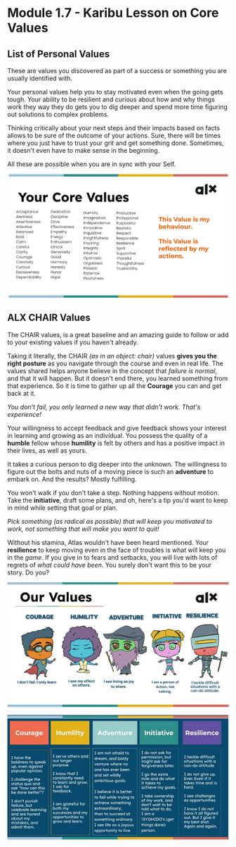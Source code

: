 # Module 1.7 - Karibu Lesson on Core Values

## List of Personal Values

These are values you discovered as part of a success or something you are usually identified with.

Your personal values help you to stay motivated even when the going gets tough. Your ability to be resilient and curious about how and why things work they way they do gets you to dig deeper and spend more time figuring out solutions to complex problems.

Thinking critically about your next steps and their impacts based on facts allows to be sure of the outcome of your actions. Sure, there will be times where you just have to trust your grit and get something done. Sometimes, it doesn't even have to make sense in the beginning.

All these are possible when you are in sync with your Self.

![List of Personal Values](screenshots/list-of-core-values.png)

## ALX CHAIR Values

The CHAIR values, is a great baseline and an amazing guide to follow or add to your existing values if you haven't already.

Taking it literally, the CHAIR *(as in an object: chair)* values **gives you the right posture** as you navigate through the course and even in real life. The values shared helps anyone believe in the concept that *failure is normal*, and that it will happen. But it doesn't end there, you learned something from that experience. So it is time to gather up all the **Courage** you can and get back at it.

*You don't fail, you only learned a new way that didn't work. That's experience!*

Your willingness to accept feedback and give feedback shows your interest in learning and growing as an individual. You possess the quality of a **humble** fellow whose **humility** is felt by others and has a positive impact in their lives, as well as yours.

It takes a curious person to dig deeper into the unknown. The willingness to figure out the bolts and nuts of a moving piece is such an **adventure** to embark on. And the results? Mostly fulfilling.

You won't walk if you don't take a step. Nothing happens without motion. Take the **initiative**, draft some plans, and oh, here's a tip you'd want to keep in mind while setting that goal or plan.

*Pick something (as radical as possible) that will keep you motivated to work, not something that will make you want to quit!*

Without his stamina, Atlas wouldn't have been heard mentioned. Your **resilience** to keep moving even in the face of troubles is what will keep you in the *game*. If you give in to fears and setbacks, you will live with lots of regrets of *what could have been*. You surely don't want this to be your story. Do you?

![CHAIR Values](screenshots/alx-chair-values.png)

![CHAIR Values Extended](screenshots/alx-chair-values-expanded.png)
